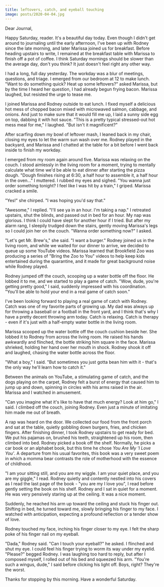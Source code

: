 ```yaml
---
title: leftovers, catch, and eyeball touching
image: posts/2020-04-04.jpg
---
```


Dear Journal,

Happy Saturday, reader.  It's a beautiful day today.  Even though I
didn't get around to journaling until the early afternoon, I've been
up with Rodney since the late morning, and later Marissa joined us for
breakfast.  Before heading upstairs to write, I remained at the
breakfast table with Marissa to finish off a pot of coffee.  I think
Saturday mornings should be slower than the average day, don't you
think?  It just doesn't feel right any other way.

I had a long, full day yesterday.  The workday was a blur of meetings,
questions, and triage.  I emerged from our bedroom at 12 to make
lunch.  "Want to do something quick?  Heat up some leftovers?"  asked
Marissa, but by the time I heard her question, I had already begun
frying bacon.  Marissa laughed, but resisted the urge to tease me.

I joined Marissa and Rodney outside to eat lunch.  I fixed myself a
delicious hot mess of chopped bacon mixed with microwaved salmon,
cabbage, and onions.  And just to make sure that it would fill me up,
I laid a sunny side egg on top, dabbing it with hot sauce.  "This is a
pretty typical stressed-out hot mess meal for me," I laughed.  "But
isn't it magnificent?"

After scarfing down my bowl of leftover mash, I leaned back in my
chair, closing my eyes to let the warm sun wash over me.  Rodney
played in the backyard, and Marissa and I chatted at the table for a
bit before I went back inside to finish my workday.

I emerged from my room again around five.  Marissa was relaxing on the
couch.  I stood aimlessly in the living room for a moment, trying to
mentally calculate what time we'd be able to eat dinner after starting
the pizza dough.  "Dough finishes rising at 6:30, a half hour to
assemble it, a half hour in the oven..." I muttered.  I rubbed my eyes
and sighed.  "You wanna just order something tonight?  I feel like I
was hit by a train," I griped.  Marissa cracked a smile.

"Yes!" she chirped.  "I was hoping you'd say that."

"Awesome," I replied.  "I'll see ya in an hour.  I'm taking a nap."  I
retreated upstairs, shut the blinds, and passed out in bed for an
hour.  My nap was glorious.  I think I could have slept for another
hour if I tried.  But after my alarm rang, I sleepily trudged down the
stairs, gently moving Marissa's legs so I could join her on the
couch.  "Wanna order something now?" I asked.

"Let's get Mr. Brew's," she said.  "I want a burger."  Rodney joined
us in the living room, and while we waited for our dinner to arrive,
we decided to queue up some YouTube videos.  Marissa learned that
Brookfield Zoo was producing a series of "Bring the Zoo to You" videos
to help keep kids entertained during the quarantine, and it made for
great background noise while Rodney played.

Rodney jumped off the couch, scooping up a water bottle off the floor.
He lobbed it to me, and we started to play a game of catch.  "Wow,
dude, you're getting pretty good," I said, suddenly impressed with his
coordination.  "You'll be able to hold your end in a real game of
catch soon."

I've been looking forward to playing a real game of catch with Rodney.
Catch was one of my favorite parts of growing up.  My dad was always
up for throwing a baseball or a football in the front yard, and I
think that's why I have a pretty decent throwing arm today.  Catch is
relaxing.  Catch is therapy - even if it's just with a half-empty
water bottle in the living room.

Marissa scooped up the water bottle off the couch cushion beside her.
She lobbed it to Rodney from across the living room.  He raised his
hands awkwardly and flinched, the bottle striking him square in the
face.  Marissa shrieked, holding her hand over her mouth in shock.
Rodney shook it off and laughed, chasing the water bottle across the
floor.

"What a boy," I said.  "But sometimes you just gotta bean him with
it - that's the only way he'll learn how to catch it."

Between the animals on YouTube, a stimulating game of catch, and the
dogs playing on the carpet, Rodney felt a burst of energy that caused
him to jump up and down, spinning in circles with his arms raised in
the air.  Marissa and I watched in amusement.

"Can you imagine what it's like to have that much energy?  Look at him
go," I said.  I climbed off the couch, joining Rodney.  Even just a
minute of imitating him made me out of breath.

A rap was heard on the door.  We collected our food from the front
porch and sat at the table, quietly gobbling down burgers, fries, and
chicken fingers.  After finishing dinner, I took Rodney upstairs to
get ready for bed.  We put his pajamas on, brushed his teeth,
straightened up his room, then climbed into bed.  Rodney picked a book
off the shelf.  Normally, he picks a car book or an alphabet book, but
this time he chose _You Are My 'I Love You'_.  A departure from his
usual favorites, this book was a very sweet poem in which a momma bear
contrasts the role of motherhood with the essence of childhood.

"I am your sitting still, and you are my wiggle.  I am your quiet
place, and you are my giggle," I read.  Rodney quietly and contently
nestled into his covers as I read the last page of the book - "you are
my I love you", I read before gently setting the book on his shelf.
Rodney and I sat in quiet for a moment.  He was very pensively staring
up at the ceiling.  It was a nice moment.

Suddenly, he reached his arm up toward the ceiling and stuck his
finger out.  Shifting in bed, he turned toward me, slowly bringing his
finger to my face.  I watched with anticipation, expecting a profound
reflection or a tender show of love.

Rodney touched my face, inching his finger closer to my eye.  I felt
the sharp poke of his finger nail on my eyeball.

"Dada," Rodney said.  "Can I touch your eyeball?" he asked.  I
flinched and shut my eye.  I could feel his finger trying to worm its
way under my eyelid.  "Please?" begged Rodney.  I was laughing too
hard to reply, but after I composed myself, I rolled out of his bed
and squeezed his arm.  "You're such a wingus, dude," I said before
clicking his light off.  Boys, right?  They're the worst.

Thanks for stopping by this morning.  Have a wonderful Saturday.
